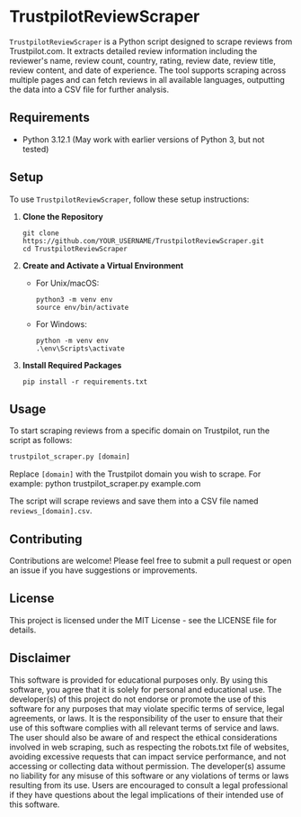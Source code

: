 # TrustpilotReviewScraper

`TrustpilotReviewScraper` is a Python script designed to scrape reviews from Trustpilot.com. It extracts detailed review information including the reviewer's name, review count, country, rating, review date, review title, review content, and date of experience. The tool supports scraping across multiple pages and can fetch reviews in all available languages, outputting the data into a CSV file for further analysis.

## Requirements

- Python 3.12.1 (May work with earlier versions of Python 3, but not tested)

## Setup

To use `TrustpilotReviewScraper`, follow these setup instructions:

1. **Clone the Repository**

    ```
    git clone https://github.com/YOUR_USERNAME/TrustpilotReviewScraper.git
    cd TrustpilotReviewScraper
    ```

2. **Create and Activate a Virtual Environment**

    - For Unix/macOS:

        ```
        python3 -m venv env
        source env/bin/activate
        ```

    - For Windows:

        ```
        python -m venv env
        .\env\Scripts\activate
        ```

3. **Install Required Packages**

    ```
    pip install -r requirements.txt
    ```

## Usage

To start scraping reviews from a specific domain on Trustpilot, run the script as follows:

```python 
trustpilot_scraper.py [domain]
```
Replace `[domain]` with the Trustpilot domain you wish to scrape. For example:
python trustpilot_scraper.py example.com


The script will scrape reviews and save them into a CSV file named `reviews_[domain].csv`.

## Contributing

Contributions are welcome! Please feel free to submit a pull request or open an issue if you have suggestions or improvements.

## License

This project is licensed under the MIT License - see the LICENSE file for details.

## Disclaimer

This software is provided for educational purposes only. By using this software, you agree that it is solely for personal and educational use. The developer(s) of this project do not endorse or promote the use of this software for any purposes that may violate specific terms of service, legal agreements, or laws.
It is the responsibility of the user to ensure that their use of this software complies with all relevant terms of service and laws. The user should also be aware of and respect the ethical considerations involved in web scraping, such as respecting the robots.txt file of websites, avoiding excessive requests that can impact service performance, and not accessing or collecting data without permission.
The developer(s) assume no liability for any misuse of this software or any violations of terms or laws resulting from its use. Users are encouraged to consult a legal professional if they have questions about the legal implications of their intended use of this software.




